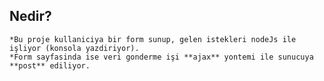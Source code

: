 ## Nedir?
	*Bu proje kullaniciya bir form sunup, gelen istekleri nodeJs ile işliyor (konsola yazdiriyor).
	*Form sayfasinda ise veri gonderme işi **ajax** yontemi ile sunucuya **post** ediliyor.
	